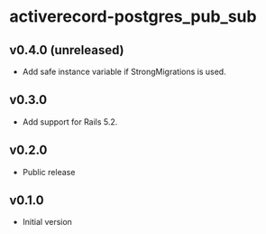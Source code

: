 # activerecord-postgres_pub_sub

## v0.4.0 (unreleased)
- Add safe instance variable if StrongMigrations is used.

## v0.3.0
- Add support for Rails 5.2.

## v0.2.0
- Public release

## v0.1.0
- Initial version
